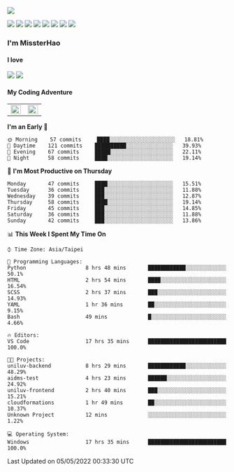 ![](https://komarev.com/ghpvc/?username=MissterHao&color=ff69b4)

[![](https://img.shields.io/badge/Amazon%20AWS-%23232F3E?logo=amazon-aws&logoColor=white&style=for-the-badge)](https://aws.amazon.com/)
[![](https://img.shields.io/badge/Python-3776AB?style=for-the-badge&logo=python&logoColor=white)](https://www.djangoproject.com/)
[![](https://img.shields.io/badge/Django-092E20?style=for-the-badge&logo=django&logoColor=white)](https://www.python.org/)
[![](https://img.shields.io/badge/Flask-000000?style=for-the-badge&logo=flask&logoColor=white)](https://flask.palletsprojects.com/en/2.1.x/)
[![](https://img.shields.io/badge/go-%2300ADD8.svg?&style=for-the-badge&logo=go&logoColor=white)](https://golang.org/)
[![](https://img.shields.io/badge/javascript-%23F7DF1E.svg?&style=for-the-badge&logo=javascript&logoColor=black)](https://www.javascript.com/)
[![](https://img.shields.io/badge/mysql-%234479A1.svg?&style=for-the-badge&logo=mysql&logoColor=white)](https://www.mysql.com/)
[![](https://img.shields.io/badge/docker-%232496ED.svg?&style=for-the-badge&logo=docker&logoColor=white)](https://www.docker.com/)

### I'm MissterHao

#### I love  
![](https://img.shields.io/badge/Netflix-E50914?style=for-the-badge&logo=netflix&logoColor=white)
![](https://img.shields.io/badge/YouTube-FF0000?style=for-the-badge&logo=youtube&logoColor=white)

#### My Coding Adventure
<!-- Readme stats -->
<!-- https://github.com/anuraghazra/github-readme-stats -->
<table>
<tr>
    <td valign="top" width="50%">
    <img src="https://github-readme-stats.vercel.app/api?username=MissterHao&hide_border=true&show_icons=true&locale=en" align="left" style="width: 100%" />
    </td>
    <td valign="top" width="50%">
    <img src="https://github-readme-stats.vercel.app/api/top-langs?username=MissterHao&hide_border=true&show_icons=true&locale=en&layout=compact" align="left" style="width: 100%" />
    </td>
</tr>
</table>  


<!--START_SECTION:waka-->
**I'm an Early 🐤** 

```text
🌞 Morning    57 commits     ████░░░░░░░░░░░░░░░░░░░░░   18.81% 
🌆 Daytime    121 commits    ██████████░░░░░░░░░░░░░░░   39.93% 
🌃 Evening    67 commits     █████░░░░░░░░░░░░░░░░░░░░   22.11% 
🌙 Night      58 commits     ████░░░░░░░░░░░░░░░░░░░░░   19.14%

```
📅 **I'm Most Productive on Thursday** 

```text
Monday       47 commits     ████░░░░░░░░░░░░░░░░░░░░░   15.51% 
Tuesday      36 commits     ███░░░░░░░░░░░░░░░░░░░░░░   11.88% 
Wednesday    39 commits     ███░░░░░░░░░░░░░░░░░░░░░░   12.87% 
Thursday     58 commits     ████░░░░░░░░░░░░░░░░░░░░░   19.14% 
Friday       45 commits     ███░░░░░░░░░░░░░░░░░░░░░░   14.85% 
Saturday     36 commits     ███░░░░░░░░░░░░░░░░░░░░░░   11.88% 
Sunday       42 commits     ███░░░░░░░░░░░░░░░░░░░░░░   13.86%

```


📊 **This Week I Spent My Time On** 

```text
⌚︎ Time Zone: Asia/Taipei

💬 Programming Languages: 
Python                   8 hrs 48 mins       ████████████░░░░░░░░░░░░░   50.1% 
HTML                     2 hrs 54 mins       ████░░░░░░░░░░░░░░░░░░░░░   16.54% 
SCSS                     2 hrs 37 mins       ███░░░░░░░░░░░░░░░░░░░░░░   14.93% 
YAML                     1 hr 36 mins        ██░░░░░░░░░░░░░░░░░░░░░░░   9.15% 
Bash                     49 mins             █░░░░░░░░░░░░░░░░░░░░░░░░   4.66%

🔥 Editors: 
VS Code                  17 hrs 35 mins      █████████████████████████   100.0%

🐱‍💻 Projects: 
uniluv-backend           8 hrs 29 mins       ████████████░░░░░░░░░░░░░   48.29% 
aidms-test               4 hrs 23 mins       ██████░░░░░░░░░░░░░░░░░░░   24.92% 
uniluv-frontend          2 hrs 40 mins       ███░░░░░░░░░░░░░░░░░░░░░░   15.21% 
cloudformations          1 hr 49 mins        ██░░░░░░░░░░░░░░░░░░░░░░░   10.37% 
Unknown Project          12 mins             ░░░░░░░░░░░░░░░░░░░░░░░░░   1.22%

💻 Operating System: 
Windows                  17 hrs 35 mins      █████████████████████████   100.0%

```


 Last Updated on 05/05/2022 00:33:30 UTC
<!--END_SECTION:waka-->

<!--
**MissterHao/MissterHao** is a ✨ _special_ ✨ repository because its `README.md` (this file) appears on your GitHub profile.

Here are some ideas to get you started:

- 🔭 I’m currently working on ...
- 🌱 I’m currently learning ...
- 👯 I’m looking to collaborate on ...
- 🤔 I’m looking for help with ...
- 💬 Ask me about ...
- 📫 How to reach me: ...
- 😄 Pronouns: ...
- ⚡ Fun fact: ...
-->
